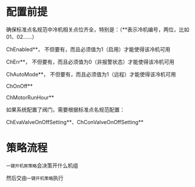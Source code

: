 # 配置前提

确保标准点名规范中冷机相关点位齐全，特别是：（\*\*表示冷机编号，两位，比如01、02……）

ChEnabled\*\*， 不但要有，而且必须值为1（启用）才能使得该冷机可用

ChErr\*\*， 不但要有，而且必须值为0（非报警状态）才能使得该冷机可用

ChAutoMode\*\*， 不但要有，而且必须值为1（远程）才能使得该冷机可用

ChOnOff\*\*

ChMotorRunHour\*\*

如果系统配置了阀门，需要根据标准点名规范配置：

ChEvaValveOnOffSetting\*\*、ChConValveOnOffSetting\*\*



# 策略流程

`一键开机房策略`会决策开什么机组

然后交由`一键开机策略`执行


